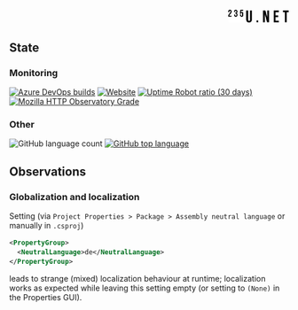 <p align="right">
  <a href="https://www.235u.net">
    <img src="ActinUranium.Web/wwwroot/img/logo.svg" alt="Actin Uranium logo" width="109">
  </a>
</p>

## State

### Monitoring

[![Azure DevOps builds](https://img.shields.io/azure-devops/build/235u/ActinUranium.Web/2?style=for-the-badge)](https://dev.azure.com/235u/ActinUranium.Web/_build?definitionId=2)
[![Website](https://img.shields.io/website?style=for-the-badge&url=https%3A%2F%2Fwww.235u.net)](https://www.235u.net)
[![Uptime Robot ratio (30 days)](https://img.shields.io/uptimerobot/ratio/m783489721-6dbd879caf5b391ffe19c142?style=for-the-badge)](https://uptimerobot.com/)
[![Mozilla HTTP Observatory Grade](https://img.shields.io/mozilla-observatory/grade/www.235u.net?publish&style=for-the-badge)](https://observatory.mozilla.org/analyze/www.235u.net)

### Other

![GitHub language count](https://img.shields.io/github/languages/count/235u/ActinUranium.Web?style=for-the-badge)
[![GitHub top language](https://img.shields.io/github/languages/top/235u/ActinUranium.Web?style=for-the-badge)](https://github.com/search?q=repo%3A235u%2FActinUranium.Web+language%3AC%23&type=Code&ref=advsearch&l=C%23)

## Observations

### Globalization and localization
Setting (via `Project Properties > Package > Assembly neutral language` or manually in `.csproj`)

```xml
<PropertyGroup>
  <NeutralLanguage>de</NeutralLanguage>
</PropertyGroup>
```

leads to strange (mixed) localization behaviour at runtime; localization works as expected while leaving this setting empty (or setting to `(None)` in the Properties GUI).
